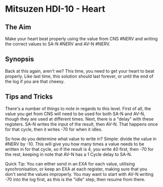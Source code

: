 # Mitsuzen HDI-10 - Heart

## The Aim
Make your heart beat properly using the value from CNS #NERV and writing the correct values to SA-N #NERV and AV-N #NERV.

## Synopsis
Back at this again, aren't we? This time, you need to get your heart to beat properly. Like last time, this solution should last forever, or until the end of the log if you are that cheesy.

## Tips and Tricks
There's a number of things to note in regards to this level. First of all, the value you get from CNS will need to be used for both SA-N and AV-N, though they are used at different times. Next, there is a "delay" with these registers. SA-N writes the input of the result, then AV-N. That happens once for that cycle, then it writes -70 for when it idles.

So how do you determine what value to write in? Simple: divide the value in #NERV by -10. This will give you how many times a value needs to be written in for that cycle, so if the result is 4, you write 40 first, then -70 for the rest, keeping in note that AV-N has a 1 Cycle delay to SA-N.

Quick Tip: You can either send in an EXA for each value, utilising synchronisation, or keep an EXA at each register, making sure that you don't send the values improperly. You may want to start with AV-N writing -70 into the log first, as this is the "idle" step, then resume from there.